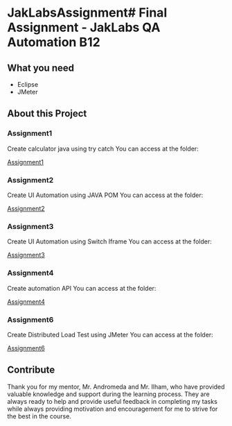 # JakLabsAssignment# Final Assignment - JakLabs QA Automation B12

## What you need

- Eclipse
- JMeter

## About this Project
### Assignment1
Create calculator java using try catch
You can access at the folder:

[Assignment1](https://github.com/yoshuasennaj/JakLabsAssignment/tree/main/JakLabsAssignment1)

### Assignment2
Create UI Automation using JAVA POM
You can access at the folder:

[Assignment2](https://github.com/yoshuasennaj/JakLabsAssignment/tree/main/JakLabsAssignment2)

### Assignment3
Create UI Automation using Switch Iframe 
You can access at the folder:

[Assignment3](https://github.com/yoshuasennaj/JakLabsAssignment/tree/main/JakLabsAssignment3)

### Assignment4
Create automation API
You can access at the folder:

[Assignment4](https://github.com/yoshuasennaj/JakLabsAssignment/tree/main/JakLabsAssignment4)

### Assignment6
Create Distributed Load Test using JMeter
You can access at the folder:

[Assignment6](https://github.com/yoshuasennaj/JakLabsAssignment/tree/main/JakLabsAssignment5)



## Contribute

Thank you for my mentor, Mr. Andromeda and Mr. Ilham, who have provided valuable knowledge and support during the learning process. They are always ready to help and provide useful feedback in completing my tasks while always providing motivation and encouragement for me to strive for the best in the course.

